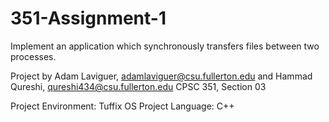 # 351-Assignment-1
Implement an application which synchronously transfers files between two processes.

Project by Adam Laviguer, adamlaviguer@csu.fullerton.edu and Hammad Qureshi, qureshi434@csu.fullerton.edu
CPSC 351, Section 03

Project Environment: Tuffix OS
Project Language: C++
